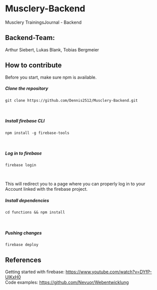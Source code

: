 # Musclery-Backend

Musclery TrainingsJournal - Backend

## Backend-Team:

Arthur Siebert, Lukas Blank, Tobias Bergmeier

## How to contribute

Before you start, make sure npm is available. <br>

##### Clone the repository

<pre><code>git clone https://github.com/Dennis2512/Musclery-Backend.git </pre></code><br>

##### Install firebase CLI

<pre><code>npm install -g firebase-tools</pre></code><br>

##### Log in to firebase

<pre><code>firebase login</pre></code><br>

This will redirect you to a page where you can properly log in to your Account linked with the firebase project.

##### Install dependencies

<pre><code>cd functions && npm install</pre></code><br>

##### Pushing changes

<pre><code>firebase deploy</pre></code>

## References

Getting started with firebase: https://www.youtube.com/watch?v=DYfP-UIKxH0 </br>
Code examples: https://github.com/Nevuor/Webentwicklung
